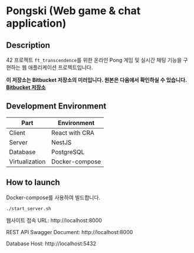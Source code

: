 # Pongski (Web game & chat application)

## Description

42 프로젝트 `ft_transcendence`를 위한 온라인 Pong 게임 및 실시간 채팅 기능을 구현하는 웹 애플리케이션 프로젝트입니다.

**이 저장소는 Bitbucket 저장소의 미러입니다. 원본은 다음에서 확인하실 수 있습니다. [Bitbucket 저장소](https://bitbucket.org/beep-hyeonski/pongski)**

## Development Environment

| Part           | Environment    |
| -------------- | -------------- |
| Client         | React with CRA |
| Server         | NestJS         |
| Database       | PostgreSQL     |
| Virtualization | Docker-compose |

## How to launch

Docker-compose를 사용하여 빌드합니다.

```
./start_server.sh
```

웹사이트 접속 URL: http://localhost:8000

REST API Swagger Document: http://localhost:8000

Database Host: http://localhost:5432
